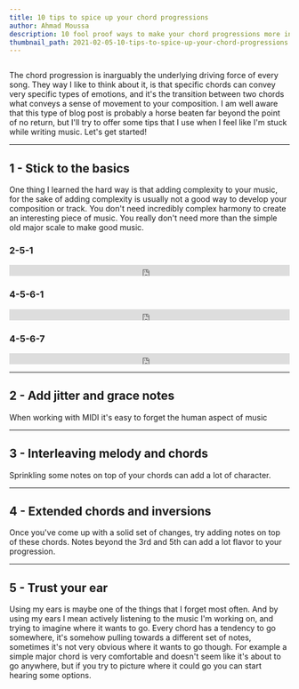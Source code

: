```yaml
---
title: 10 tips to spice up your chord progressions
author: Ahmad Moussa
description: 10 fool proof ways to make your chord progressions more interesting
thumbnail_path: 2021-02-05-10-tips-to-spice-up-your-chord-progressions.png
---
```

<span class="image left"><img src="https://gorillasun.de/thumbnails/2021-02-05-10-tips-to-spice-up-your-chord-progressions.png" alt="" /></span>

<p>The chord progression is inarguably the underlying driving force of every song. They way I like to think about it, is that specific chords can convey very specific types of emotions, and it's the transition between two chords what conveys a sense of movement to your composition. I am well aware that this type of blog post is probably a horse beaten far beyond the point of no return, but I'll try to offer some tips that I use when I feel like I'm stuck while writing music. Let's get started!</p>

<hr class="major" />

<h2>1 - Stick to the basics</h2>
<p>One thing I learned the hard way is that adding complexity to your music, for the sake of adding complexity is usually not a good way to develop your composition or track. You don't need incredibly complex harmony to create an interesting piece of music. You really don't need more than the simple old major scale to make good music.</p>

<div class="row">
<!-- Break -->
<div class="col-4 col-12-medium">
  <h3>2-5-1</h3>
  <iframe width="100%" height="20" scrolling="no" frameborder="no" src="https://soundcloud.com/ahmad-moussa-610807633/major-2-5-1/s-f1fN1uhVaaT"></iframe>
</div>
<div class="col-4 col-12-medium">
  <h3>4-5-6-1</h3>
  <iframe width="100%" height="20" scrolling="no" frameborder="no" src="https://w.soundcloud.com/player/?url=https%3A//api.soundcloud.com/tracks/271188615&color=ff5500&auto_play=false&hide_related=false&show_comments=true&show_user=true&show_reposts=false"></iframe>
</div>
<div class="col-4 col-12-medium">
  <h3>4-5-6-7</h3>
  <iframe width="100%" height="20" scrolling="no" frameborder="no" src="https://w.soundcloud.com/player/?url=https%3A//api.soundcloud.com/tracks/271188615&color=ff5500&auto_play=false&hide_related=false&show_comments=true&show_user=true&show_reposts=false"></iframe>
</div>
</div>



<hr class="major" />

<h2>2 - Add jitter and grace notes</h2>
<p> When working with MIDI it's easy to forget the human aspect of music</p>

<hr class="major" />

<h2>3 - Interleaving melody and chords</h2>
<p> Sprinkling some notes on top of your chords can add a lot of character.  </p>

<hr class="major" />

<h2>4 - Extended chords and inversions</h2>
<p>Once you've come up with a solid set of changes, try adding notes on top of these chords. Notes beyond the 3rd and 5th can add a lot flavor to your progression.</p>

<hr class="major" />

<h2>5 - Trust your ear</h2>
<p>Using my ears is maybe one of the things that I forget most often. And by using my ears I mean actively listening to the music I'm working on, and trying to imagine where it wants to go. Every chord has a tendency to go somewhere, it's somehow pulling towards a different set of notes, sometimes it's not very obvious where it wants to go though. For example a simple major chord is very comfortable and doesn't seem like it's about to go anywhere, but if you try to picture where it could go you can start hearing some options. </p>
